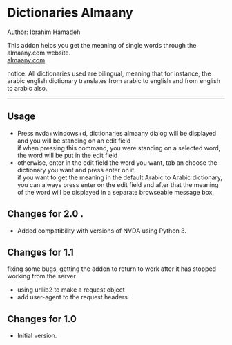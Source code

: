 # Dictionaries Almaany #

Author: Ibrahim Hamadeh  

This addon helps you get the meaning of single words through the almaany.com website.  
[almaany.com](https://www.almaany.com/en/dict/ar-en/ "With a Title").

notice: All dictionaries used are bilingual, meaning that for instance, the arabic english dictionary translates from arabic to english and from english to arabic also. 

***

## Usage

*	Press nvda+windows+d, dictionaries almaany dialog will be displayed  
and you will be standing on an edit field  
if when pressing this command, you were standing on a selected word, the word will be put in the edit field  
*	otherwise, enter in the edit field the word you want, tab an choose the dictionary you want and press enter on it.  
if you want to get the meaning in the default Arabic to Arabic dictionary, you can always press enter on the edit field and after that the meaning of the word will be displayed in a separate browseable message box.

## Changes for 2.0 .

* Added compatibility with versions of NVDA using Python 3.

## Changes for 1.1 ##

fixing some bugs, getting the addon to return to work after it has stopped working from the server  

*	using urllib2 to make a request object  
*	add user-agent to the request headers.  

## Changes for 1.0 ##

*	Initial version.